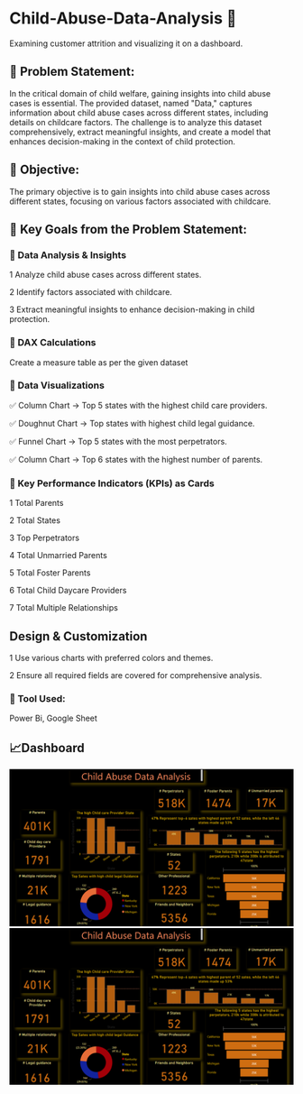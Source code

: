 # Child-Abuse-Data-Analysis 🔔

Examining customer attrition and visualizing it on a dashboard.

## 📜 Problem Statement:
In the critical domain of child welfare, gaining insights into child abuse cases is essential. The provided dataset, named "Data," captures information about child abuse cases across different states, including details on childcare factors. The challenge is to analyze this dataset comprehensively, extract meaningful insights, and create a model that enhances decision-making in the context of child protection.

## 📝 Objective:
The primary objective is to gain insights into child abuse cases across different states, focusing on various factors associated with childcare.

## 🎯 Key Goals from the Problem Statement:

### 📌 Data Analysis & Insights
1 Analyze child abuse cases across different states.

2 Identify factors associated with childcare.

3 Extract meaningful insights to enhance decision-making in child protection.

### 📌 DAX Calculations
Create a measure table as per the given dataset

### 📌 Data Visualizations
✅ Column Chart → Top 5 states with the highest child care providers.

✅ Doughnut Chart → Top states with highest child legal guidance.

✅ Funnel Chart → Top 5 states with the most perpetrators.

✅ Column Chart → Top 6 states with the highest number of parents.

### 📌 Key Performance Indicators (KPIs) as Cards
1 Total Parents

2 Total States

3 Top Perpetrators

4 Total Unmarried Parents

5 Total Foster Parents

6 Total Child Daycare Providers

7 Total Multiple Relationships

## Design & Customization
1 Use various charts with preferred colors and themes.

2 Ensure all required fields are covered for comprehensive analysis.

### 🔧 Tool Used:

Power Bi, Google Sheet

## 📈Dashboard


![Img](https://github.com/tejashgupta59/Child-Abuse-Data-Analysis/blob/main/DashBoard/Screenshot%20.png)
![Img](https://github.com/tejashgupta59/Child-Abuse-Data-Analysis/blob/main/DashBoard/Screenshot%20.png)
